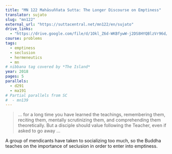 ```yaml
---
title: "MN 122 Mahāsuññata Sutta: The Longer Discourse on Emptiness"
translator: sujato
slug: "mn122"
external_url: "https://suttacentral.net/mn122/en/sujato"
drive_links:
  - "https://drive.google.com/file/d/1Okl_Z6d-WKBfywW-j2DS8HYQBlzVr96d/view?usp=drivesdk"
course: problems
tags:
  - emptiness
  - seclusion
  - hermeneutics
  - mn
# nibbana tag covered by *The Island*
year: 2018
pages: 5
parallels:
  - d291
  - ma191
# Partial parallels from SC
#  - mn139
---
```


> ... for a long time you have learned the teachings, remembering them, reciting them, mentally scrutinizing them, and comprehending them theoretically. But a disciple should value following the Teacher, even if asked to go away ...

A group of mendicants have taken to socializing too much, so the Buddha teaches on the importance of seclusion in order to enter into emptiness.
